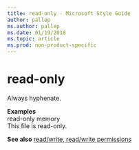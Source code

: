 ```yaml
---
title: read-only - Microsoft Style Guide
author: pallep
ms.author: pallep
ms.date: 01/19/2018
ms.topic: article
ms.prod: non-product-specific
---
```


# read-only

Always hyphenate.

**Examples**    
read-only memory  
This file is read-only.

**See also** [read/write, read/write permissions](~/a-z-word-list-term-collections/r/read-write-read-write-permission.md)
